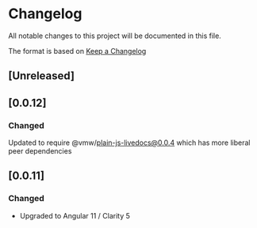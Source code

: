 # Changelog

All notable changes to this project will be documented in this file.

The format is based on [Keep a Changelog](https://keepachangelog.com/en/1.0.0/)

## [Unreleased]

## [0.0.12]

### Changed
Updated to require @vmw/plain-js-livedocs@0.0.4 which has more liberal peer dependencies

## [0.0.11]

### Changed

-   Upgraded to Angular 11 / Clarity 5
